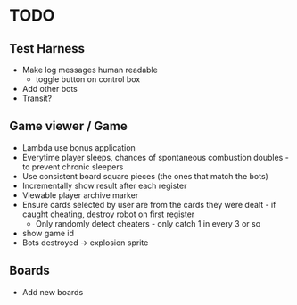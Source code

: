 # TODO

## Test Harness
- Make log messages human readable
    - toggle button on control box
- Add other bots 
- Transit?

## Game viewer / Game
- Lambda use bonus application
- Everytime player sleeps, chances of spontaneous combustion doubles - to prevent chronic sleepers
- Use consistent board square pieces (the ones that match the bots)
- Incrementally show result after each register
- Viewable player archive marker
- Ensure cards selected by user are from the cards they were dealt - if caught cheating, destroy robot on first register
    - Only randomly detect cheaters - only catch 1 in every 3 or so
- show game id
- Bots destroyed -> explosion sprite

## Boards
- Add new boards